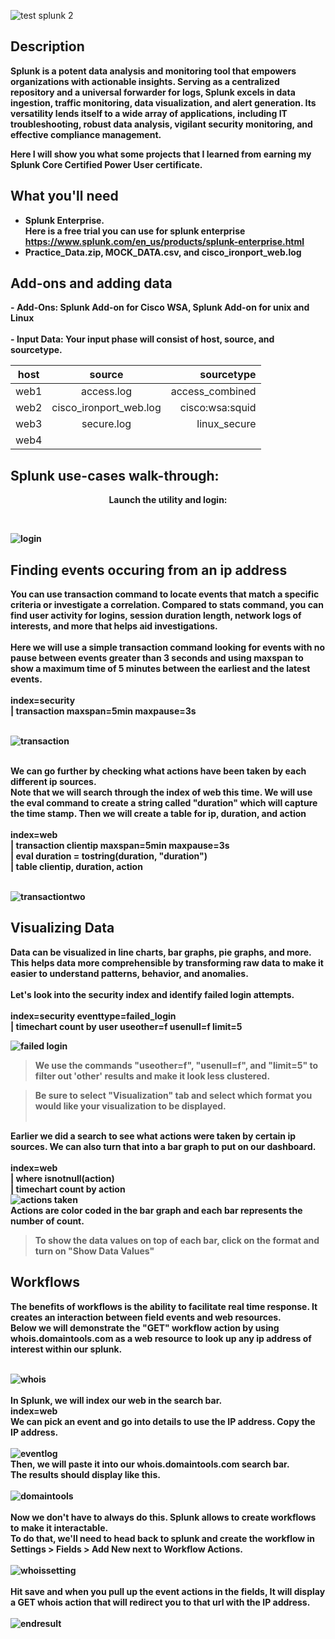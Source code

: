
![test splunk 2](https://github.com/Lynnk1/images-in-readme/assets/89667260/677ac60f-7550-4338-8a41-c9124dae5006)
<h2>Description</h2>

<b>Splunk is a potent data analysis and monitoring tool that empowers organizations with actionable insights. Serving as a centralized repository and a universal forwarder for logs, Splunk excels in data ingestion, traffic monitoring, data visualization, and alert generation. Its versatility lends itself to a wide array of applications, including IT troubleshooting, robust data analysis, vigilant security monitoring, and effective compliance management. </b>
<br>

<b> Here I will show you what some projects that I learned from earning my Splunk Core Certified Power User certificate.

<h2>What you'll need </h2>

- <b>Splunk Enterprise.
<br/>Here is a free trial you can use for splunk enterprise https://www.splunk.com/en_us/products/splunk-enterprise.html
- <b>Practice_Data.zip, MOCK_DATA.csv, and cisco_ironport_web.log<br/>
<h2>Add-ons and adding data</h2>
- <b>Add-Ons:</b>
Splunk Add-on for Cisco WSA, Splunk Add-on for unix and Linux
<br/> <br/>
- <b>Input Data:</b> 
Your input phase will consist of host, source, and sourcetype.

| host      | source        | sourcetype |
| ----------|:-------------:| ------------:|
| web1      | access.log    | access_combined |
| web2      | cisco_ironport_web.log | cisco:wsa:squid |
| web3      | secure.log    | linux_secure  |
| web4 

<h2>Splunk use-cases walk-through:</h2>

<p align="center">
Launch the utility and login:</p>
<br/>

![login](https://github.com/Lynnk1/images-in-readme/assets/89667260/a6a43c0d-907b-4461-8fef-3a0b70a20728)

<h2> Finding events occuring from an ip address </h2>
<b> You can use transaction command to locate events that match a specific criteria or investigate a correlation.</b>
<b> Compared to stats command, you can find user activity for logins, session duration length, network logs of interests, and more that helps aid investigations.</b>
<br/> <br/>
Here we will use a simple transaction command looking for events with no pause between events greater than 3 seconds and using maxspan to show a maximum time of 5 minutes between the earliest and the latest events.
<br/> <br/>
 index=security 
<br/>
| transaction maxspan=5min maxpause=3s 
<br>
<br/>

![transaction](https://github.com/Lynnk1/images-in-readme/assets/89667260/e4eeb329-782d-4c34-8626-8dbbf2274a08)

<br/>
We can go further by checking what actions have been taken by each different ip sources.
<br/>
Note that we will search through the index of web this time. We will use the eval command to create a string called "duration" which will capture the time stamp. Then we will create a table for ip, duration, and action
<br/>
<br/>
index=web
<br/>
| transaction clientip maxspan=5min maxpause=3s
<br/>
| eval duration = tostring(duration, "duration")
<br/>
| table clientip, duration, action
<br>
<br/>

![transactiontwo](https://github.com/Lynnk1/images-in-readme/assets/89667260/c0818c87-6701-4c0c-ae6c-0eb0629241cc)
<br/>
<h2> Visualizing Data </h2>
<h>Data can be visualized in line charts, bar graphs, pie graphs, and more.</h>
<h>This helps data more comprehensible by transforming raw data to make it easier to understand patterns, behavior, and anomalies.</h>
<br> </br>
Let's look into the security index and identify failed login attempts.
<br> </br>
index=security eventtype=failed_login
</br>
| timechart count by user useother=f usenull=f limit=5
</br>

![failed login](https://github.com/Lynnk1/images-in-readme/assets/89667260/73403094-26a0-471b-a834-d229b3fbef97)
> We use the commands "useother=f", "usenull=f", and "limit=5" to filter out 'other' results and make it look less clustered.

> Be sure to select "Visualization" tab and select which format you would like your visualization to be displayed.
<br> </br>

Earlier we did a search to see what actions were taken by certain ip sources. We can also turn that into a bar graph to put on our dashboard.
<br> </br>
index=web
</br>
| where isnotnull(action)
</br>
| timechart count by action
</br>
![actions taken](https://github.com/Lynnk1/images-in-readme/assets/89667260/761a4155-4b6a-466a-a1aa-d047f7c7a593)
</br>
Actions are color coded in the bar graph and each bar represents the number of count.
> To show the data values on top of each bar, click on the format and turn on "Show Data Values"
<b></br>
<h2> Workflows </h2>
<b>The benefits of workflows is the ability to facilitate real time response. It creates an interaction between field events and web resources.</b>
<br>
<b>Below we will demonstrate the "GET" workflow action by using whois.domaintools.com as a web resource to look up any ip address of interest within our splunk.</b>
<br>
</br>

![whois](https://github.com/Lynnk1/images-in-readme/assets/89667260/1ee3dca9-a6e2-4736-9f1f-531f2bad09e6)
<br>
<br>
In Splunk, we will index our web in the search bar.
</br>
index=web
<br>
We can pick an event and go into details to use the IP address. Copy the IP address.
</br>
<br>
![eventlog](https://github.com/Lynnk1/images-in-readme/assets/89667260/214aeb7c-8a05-4a73-b55d-66714e2553c2)
<br>
Then, we will paste it into our whois.domaintools.com search bar. 
</br>
The results should display like this.
<br>
<br>
![domaintools](https://github.com/Lynnk1/images-in-readme/assets/89667260/2d0f87b3-89e5-4d53-a65a-69c3d90e4d71)
</br>
<br>
Now we don't have to always do this. Splunk allows to create workflows to make it interactable.
</br>
To do that, we'll need to head back to splunk and create the workflow in Settings > Fields > Add New next to Workflow Actions.
</br>
<br>
![whoissetting](https://github.com/Lynnk1/images-in-readme/assets/89667260/983dafa2-ea1f-4f1a-a14a-6861d98b1a5d)
</br>
<br>
Hit save and when you pull up the event actions in the fields, It will display a GET whois action that will redirect you to that url with the IP address.
</br>
<br>
![endresult](https://github.com/Lynnk1/images-in-readme/assets/89667260/eb2c3b9e-bbd7-4f92-984d-296c5a42d7bf)




